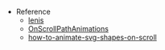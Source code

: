 - Reference
  - [lenis](https://github.com/studio-freight/lenis)
  - [OnScrollPathAnimations](https://github.com/codrops/OnScrollPathAnimations)
  - [how-to-animate-svg-shapes-on-scroll](https://tympanus.net/codrops/2022/06/08/how-to-animate-svg-shapes-on-scroll/)

